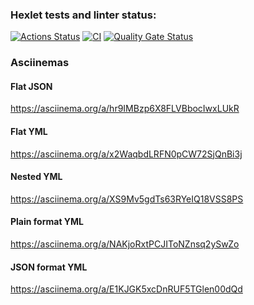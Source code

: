 ### Hexlet tests and linter status:
[![Actions Status](https://github.com/Obolduy/php-project-48/actions/workflows/hexlet-check.yml/badge.svg)](https://github.com/Obolduy/php-project-48/actions)
[![CI](https://github.com/Obolduy/php-project-48/actions/workflows/ci.yml/badge.svg)](https://github.com/Obolduy/php-project-48/actions/workflows/ci.yml)
[![Quality Gate Status](https://sonarcloud.io/api/project_badges/measure?project=Obolduy_php-project-48&metric=alert_status)](https://sonarcloud.io/summary/new_code?id=Obolduy_php-project-48)

### Asciinemas

#### Flat JSON
https://asciinema.org/a/hr9IMBzp6X8FLVBbocIwxLUkR

#### Flat YML
https://asciinema.org/a/x2WaqbdLRFN0pCW72SjQnBi3j

#### Nested YML
https://asciinema.org/a/XS9Mv5gdTs63RYeIQ18VSS8PS

#### Plain format YML
https://asciinema.org/a/NAKjoRxtPCJIToNZnsq2ySwZo

#### JSON format YML
https://asciinema.org/a/E1KJGK5xcDnRUF5TGlen00dQd
